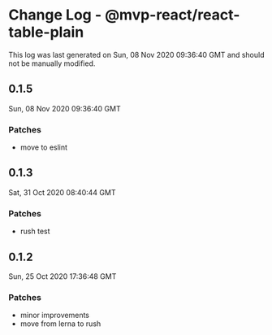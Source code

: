 # Change Log - @mvp-react/react-table-plain

This log was last generated on Sun, 08 Nov 2020 09:36:40 GMT and should not be manually modified.

## 0.1.5
Sun, 08 Nov 2020 09:36:40 GMT

### Patches

- move to eslint

## 0.1.3
Sat, 31 Oct 2020 08:40:44 GMT

### Patches

- rush test

## 0.1.2
Sun, 25 Oct 2020 17:36:48 GMT

### Patches

- minor improvements
- move from lerna to rush

